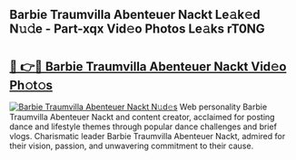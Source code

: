 ## Barbie Traumvilla Abenteuer Nackt Le𝚊k𝚎d N𝚞𝚍e - Part-xqx Vid𝚎o Photos Le𝚊ks rT0NG

# <h2><a href="http://fb5vpb.evod.top/?m=Barbie+Traumvilla+Abenteuer+Nackt">🔗 👉🔴 Barbie Traumvilla Abenteuer Nackt Vid𝚎o Ph𝚘t𝚘s</a></h2>

[![Barbie Traumvilla Abenteuer Nackt N𝚞d𝚎s](https://i.imgur.com/8V9OHl7.gif)](http://fb5vpb.evod.top/?m=Barbie+Traumvilla+Abenteuer+Nackt)
Web personality Barbie Traumvilla Abenteuer Nackt and content creator, acclaimed for posting dance and lifestyle themes through popular dance challenges and brief vlogs. Charismatic leader Barbie Traumvilla Abenteuer Nackt, admired for their vision, passion, and unwavering commitment to their cause. 
